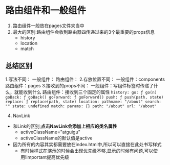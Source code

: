 # 路由组件和一般组件
1. 路由组件一般放在pages文件夹当中
2. 最大的区别:路由组件会收到路由器四传递过来的3个最重要的props信息
    - history
    - location
    - match

## 总结区别
1.写法不同：
    一般组件：<Demo/>
    路由组件：<Route path="/demo" component={Demo}/>
2.存放位置不同：
    一般组件：components
    路由组件：pages
3.接收到的props不同：
    一般组件：写组件标签时传递了什么，就能收到什么
    路由组件：接收到三个固定的属性
    ```
    history:
		go: ƒ go(n)
		goBack: ƒ goBack()
		goForward: ƒ goForward()
		push: ƒ push(path, state)
		replace: ƒ replace(path, state)
	location:
		pathname: "/about"
		search: ""
		state: undefined
	match:
		params: {}
		path: "/about"
		url: "/about"
    ```

4. NavLink
- 和Link的区别;**点击NavLink会添加上相应的类名属性**
    - activeClassName="atguigu"
    - activeClassName的默认值是active
- 因为所有的内容其实都需要放在index.html中,所以可以直接在此处书写样式
    - 有时候样式在演示的时候会出现优先级不够,显示的时候有问题,可以使用!important提高优先级
